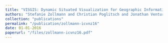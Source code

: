 ```yaml
---
title: "VISGIS: Dynamic Situated Visualization for Geographic Information Systems"
authors: "Stefanie Zollmann and Christian Poglitsch and Jonathan Ventura"
collection: "publications"
permalink: "/publication/zollmann-icvnz16"
date: 01-01-2016
paperurl: "/files/zollmann-icvnz16.pdf"
---
```

